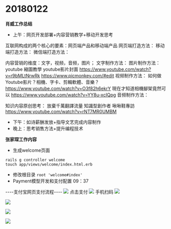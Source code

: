 # 20180122

**肖威工作总结**
- 上午：网页开发部署+内容营销教学+移动开发思考

互联网构成的两个核心的要素：网页端产品和移动端产品
网页端打造方法：
移动端打造方法：
微信端打造方法：

内容营销的维度：文字，视频，音频，图片；
文字制作方法：
图片制作方法：
youtube 縮圖教學 youtube影片封面
https://www.youtube.com/watch?v=r9bMLtNrwRk
https://www.picmonkey.com/#edit
视频制作方法：
如何做Youtube影片？相機、字卡、剪輯軟體、音樂？
https://www.youtube.com/watch?v=O3f82h6ekrY
現在才知道相機腳架竟然可以
https://www.youtube.com/watch?v=YY8u-xcIQpg
音频制作方法：

知识内容原创思考：
放棄千萬翻譯流量 知識型創作者 啾啾鞋專訪
https://www.youtube.com/watch?v=rNT7MR0UMBM

- 下午：如诗薪酬发放+指导文艺完成内容制作
- 晚上：思考销售方法+提升编程技术

**张家琛工作内容**
- 生成welcome页面  
```
rails g controller welcome
touch app/views/welcome/index.html.erb
```
- 修改根目录 `root 'welcome#index'`
- Payment模型开发和支付配置 09：37


----支付宝网页支付流程----
![](https://ws3.sinaimg.cn/large/006tKfTcly1fnpd3gjo49j30wh0dpq5j.jpg)
点击支付
![](https://ws1.sinaimg.cn/large/006tKfTcly1fnpd405uu7j30t90i60xe.jpg)
手机扫码
![](https://ws3.sinaimg.cn/large/006tKfTcly1fnpd49w4s6j30sg0iw79c.jpg)

![](https://ws1.sinaimg.cn/large/006tKfTcly1fnpd4hp0wdj30u50hy41m.jpg)

![](https://ws4.sinaimg.cn/large/006tKfTcly1fnpd4pwe1tj30us0fudj5.jpg)

![](https://ws2.sinaimg.cn/large/006tKfTcly1fnpd4wve5ij30xf0fp76i.jpg)
